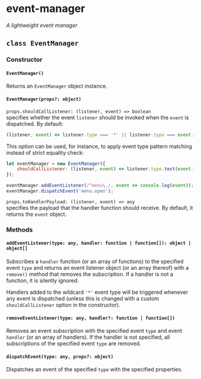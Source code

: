 # event-manager

*A lightweight event manager*

## `class EventManager`

### Constructor

#### `EventManager()`

Returns an `EventManager` object instance.

#### `EventManager(props?: object)`

`props.shouldCallListener: (listener, event) => boolean`<br>
specifies whether the event `listener` should be invoked when the `event` is dispatched. By default:

```js
(listener, event) => listener.type === '*' || listener.type === event.type;
```

This option can be used, for instance, to apply event type pattern matching instead of strict equality check:

```js
let eventManager = new EventManager({
    shouldCallListener: (listener, event) => listener.type.test(event.type)
});

eventManager.addEventListener(/^menu\./, event => console.log(event));
eventManager.dispatchEvent('menu.open');
```

`props.toHandlerPayload: (listener, event) => any`<br>
specifies the payload that the handler function should receive. By default, it returns the `event` object.

### Methods

#### `addEventListener(type: any, handler: function | function[]): object | object[]`

Subscribes a `handler` function (or an array of functions) to the specified event `type` and returns an event listener object (or an array thereof) with a `remove()` method that removes the subscription. If a handler is not a function, it is silently ignored.

Handlers added to the wildcard `'*'` event type will be triggered whenever any event is dispatched (unless this is changed with a custom `shouldCallListener` option in the constructor).

#### `removeEventListener(type: any, handler?: function | function[])`

Removes an event subscription with the specified event `type` and event `handler` (or an array of handlers). If the handler is not specified, all subscriptions of the specified event `type` are removed.

#### `dispatchEvent(type: any, props?: object)`

Dispatches an event of the specified `type` with the specified properties.
